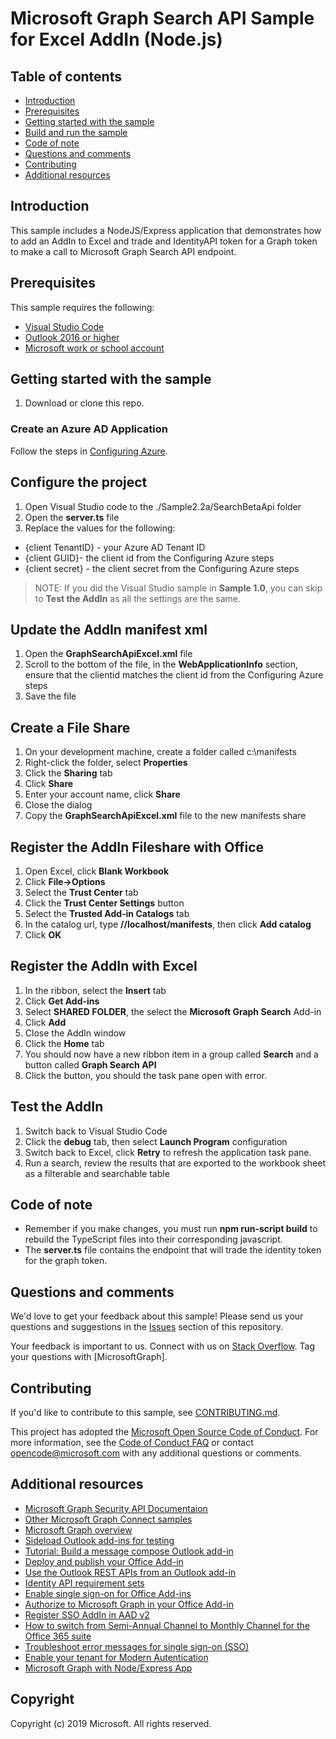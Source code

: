 # Microsoft Graph Search API Sample for Excel AddIn (Node.js)

## Table of contents

* [Introduction](#introduction)
* [Prerequisites](#prerequisites)
* [Getting started with the sample](#getting-started-with-the-sample)
* [Build and run the sample](#build-and-run-the-sample)
* [Code of note](#code-of-note)
* [Questions and comments](#questions-and-comments)
* [Contributing](#contributing)
* [Additional resources](#additional-resources)

## Introduction

This sample includes a NodeJS/Express application that demonstrates how to add an AddIn to Excel and trade and IdentityAPI token for a Graph token to make a call to Microsoft Graph Search API endpoint.

## Prerequisites

This sample requires the following:  

  * [Visual Studio Code](https://code.visualstudio.com/) 
  * [Outlook 2016 or higher](https://docs.microsoft.com/en-us/office365/troubleshoot/administration/switch-channel-for-office-365)
  * [Microsoft work or school account](https://www.outlook.com) 

## Getting started with the sample

 1. Download or clone this repo.

### Create an Azure AD Application

Follow the steps in [Configuring Azure](./ConfigureAzure.md).

## Configure the project

1.  Open Visual Studio code to the ./Sample2.2a/SearchBetaApi folder
2.  Open the **server.ts** file
3.  Replace the values for the following:

- {client TenantID} - your Azure AD Tenant ID
- {client GUID}- the client id from the Configuring Azure steps
- {client secret} - the client secret from the Configuring Azure steps

>NOTE:  If you did the Visual Studio sample in **Sample 1.0**, you can skip to **Test the AddIn** as all the settings are the same.

## Update the AddIn manifest xml

1.  Open the **GraphSearchApiExcel.xml** file
2.  Scroll to the bottom of the file, in the **WebApplicationInfo** section, ensure that the clientid matches the client id from the Configuring Azure steps
3.  Save the file

## Create a File Share

1.  On your development machine, create a folder called c:\manifests
2.  Right-click the folder, select **Properties**
3.  Click the **Sharing** tab
4.  Click **Share**
5.  Enter your account name, click **Share**
6.  Close the dialog
7.  Copy the **GraphSearchApiExcel.xml** file to the new manifests share

## Register the AddIn Fileshare with Office

1.  Open Excel, click **Blank Workbook**
2.  Click **File->Options**
3.  Select the **Trust Center** tab
4.  Click the **Trust Center Settings** button
5.  Select the **Trusted Add-in Catalogs** tab
6.  In the catalog url, type **//localhost/manifests**, then click **Add catalog**
7.  Click **OK**

## Register the AddIn with Excel

1.  In the ribbon, select the **Insert** tab
2.  Click **Get Add-ins**
3.  Select **SHARED FOLDER**, the select the **Microsoft Graph Search** Add-in
4.  Click **Add**
6.  Close the AddIn window
7.  Click the **Home** tab
8.  You should now have a new ribbon item in a group called **Search** and a button called **Graph Search API**
8.  Click the button, you should the task pane open with error.

## Test the AddIn

1.  Switch back to Visual Studio Code
2.  Click the **debug** tab, then select **Launch Program** configuration
3.  Switch back to Excel, click **Retry** to refresh the application task pane.
4.  Run a search, review the results that are exported to the workbook sheet as a filterable and searchable table

## Code of note

- Remember if you make changes, you must run **npm run-script build** to rebuild the TypeScript files into their corresponding javascript.
- The **server.ts** file contains the endpoint that will trade the identity token for the graph token.

## Questions and comments

We'd love to get your feedback about this sample! 
Please send us your questions and suggestions in the [Issues](https://github.com/microsoftgraph/aspnet-connect-rest-sample/issues) section of this repository.

Your feedback is important to us. Connect with us on [Stack Overflow](https://stackoverflow.com/questions/tagged/microsoftgraph).
Tag your questions with [MicrosoftGraph].

## Contributing ##

If you'd like to contribute to this sample, see [CONTRIBUTING.md](CONTRIBUTING.md).

This project has adopted the [Microsoft Open Source Code of Conduct](https://opensource.microsoft.com/codeofconduct/). 
For more information, see the [Code of Conduct FAQ](https://opensource.microsoft.com/codeofconduct/faq/) or contact [opencode@microsoft.com](mailto:opencode@microsoft.com) with any additional questions or comments.

## Additional resources

- [Microsoft Graph Security API Documentaion](https://aka.ms/graphsecuritydocs)
- [Other Microsoft Graph Connect samples](https://github.com/MicrosoftGraph?utf8=%E2%9C%93&query=-Connect)
- [Microsoft Graph overview](https://graph.microsoft.io)
- [Sideload Outlook add-ins for testing](https://docs.microsoft.com/en-us/outlook/add-ins/sideload-outlook-add-ins-for-testing)
- [Tutorial: Build a message compose Outlook add-in](https://docs.microsoft.com/en-us/outlook/add-ins/addin-tutorial?context=office/dev/add-ins/context)
- [Deploy and publish your Office Add-in](https://docs.microsoft.com/en-us/office/dev/add-ins/publish/publish)
- [Use the Outlook REST APIs from an Outlook add-in](https://docs.microsoft.com/en-us/outlook/add-ins/use-rest-api)
- [Identity API requirement sets](https://docs.microsoft.com/en-us/office/dev/add-ins/reference/requirement-sets/identity-api-requirement-sets)
- [Enable single sign-on for Office Add-ins](https://docs.microsoft.com/en-us/office/dev/add-ins/develop/sso-in-office-add-ins#configure-the-add-in)
- [Authorize to Microsoft Graph in your Office Add-in](https://docs.microsoft.com/en-us/office/dev/add-ins/develop/authorize-to-microsoft-graph)
- [Register SSO AddIn in AAD v2](https://docs.microsoft.com/en-us/office/dev/add-ins/develop/register-sso-add-in-aad-v2)
- [How to switch from Semi-Annual Channel to Monthly Channel for the Office 365 suite](https://docs.microsoft.com/en-us/office365/troubleshoot/administration/switch-channel-for-office-365)
- [Troubleshoot error messages for single sign-on (SSO)](https://docs.microsoft.com/en-us/office/dev/add-ins/develop/troubleshoot-sso-in-office-add-ins)
- [Enable your tenant for Modern Autentication](https://social.technet.microsoft.com/wiki/contents/articles/32711.exchange-online-how-to-enable-your-tenant-for-modern-authentication.aspx)
- [Microsoft Graph with Node/Express App](https://github.com/microsoftgraph/msgraph-training-nodeexpressapp/tree/master/Demos/03-add-msgraph)

## Copyright
Copyright (c) 2019 Microsoft. All rights reserved.

